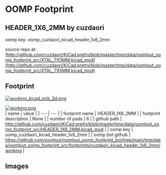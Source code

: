 # OOMP Footprint  
## HEADER_1X6_2MM  by cuzdaori  
  
oomp key: oomp_cuzdaori_kicad_header_1x6_2mm  
  
source repo at: [http://github.com/cuzdaori/KiCad.pretty/blob/master/tmp/data/oomlout_oomp_footprint_src/XTAL_7X5MM.kicad_mod](http://github.com/cuzdaori/KiCad.pretty/blob/master/tmp/data/oomlout_oomp_footprint_src/XTAL_7X5MM.kicad_mod)  
## Footprint  
  
[![working_kicad_pcb_3d.png](working_kicad_pcb_3d_600.png)](working_kicad_pcb_3d.png)  
  
[![working.png](working_600.png)](working.png)  
| name | value | 
| --- | --- | 
| footprint name | HEADER_1X6_2MM | 
| footprint description | None | 
| number of pads | 6 | 
| github path | http://github.com/cuzdaori/KiCad.pretty/blob/master/tmp/data/oomlout_oomp_footprint_src/HEADER_1X6_2MM.kicad_mod | 
| oomp key | oomp_cuzdaori_kicad_header_1x6_2mm | 
| oomp bot github | https://github.com/oomlout/oomlout_oomp_footprint_bot/tree/main/tmp/data/oomlout_oomp_footprint_src/footprints/cuzdaori_kicad_header_1x6_2mm/working | 
## Images  
